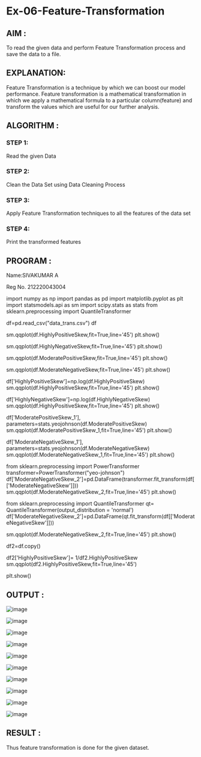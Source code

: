 # Ex-06-Feature-Transformation


## AIM :

To read the given data and perform Feature Transformation process and save the data to a file.

## EXPLANATION:

Feature Transformation is a technique by which we can boost our model performance. Feature transformation is a mathematical transformation in which we apply a mathematical formula to a particular column(feature) and transform the values which are useful for our further analysis.

## ALGORITHM :

### STEP 1:
Read the given Data

### STEP 2:
Clean the Data Set using Data Cleaning Process

### STEP 3:
Apply Feature Transformation techniques to all the features of the data set

### STEP 4:
Print the transformed features

## PROGRAM :

Name:SIVAKUMAR A

Reg No. 212220043004

import numpy as np
import pandas as pd
import matplotlib.pyplot as plt
import statsmodels.api as sm
import scipy.stats as stats
from sklearn.preprocessing import QuantileTransformer

df=pd.read_csv("data_trans.csv")
df

sm.qqplot(df.HighlyPositiveSkew,fit=True,line='45')
plt.show()

sm.qqplot(df.HighlyNegativeSkew,fit=True,line='45')
plt.show()

sm.qqplot(df.ModeratePositiveSkew,fit=True,line='45')
plt.show()

sm.qqplot(df.ModerateNegativeSkew,fit=True,line='45')
plt.show()

df['HighlyPositiveSkew']=np.log(df.HighlyPositiveSkew)
sm.qqplot(df.HighlyPositiveSkew,fit=True,line='45')
plt.show()

df['HighlyNegativeSkew']=np.log(df.HighlyNegativeSkew)
sm.qqplot(df.HighlyPositiveSkew,fit=True,line='45')
plt.show()

df['ModeratePositiveSkew_1'], parameters=stats.yeojohnson(df.ModeratePositiveSkew)
sm.qqplot(df.ModeratePositiveSkew_1,fit=True,line='45')
plt.show()

df['ModerateNegativeSkew_1'], parameters=stats.yeojohnson(df.ModerateNegativeSkew)
sm.qqplot(df.ModerateNegativeSkew_1,fit=True,line='45')
plt.show()

from sklearn.preprocessing import PowerTransformer
transformer=PowerTransformer("yeo-johnson")
df['ModerateNegativeSkew_2']=pd.DataFrame(transformer.fit_transform(df[['ModerateNegativeSkew']]))
sm.qqplot(df.ModerateNegativeSkew_2,fit=True,line='45')
plt.show()

from sklearn.preprocessing import QuantileTransformer
qt= QuantileTransformer(output_distribution = 'normal')
df['ModerateNegativeSkew_2']=pd.DataFrame(qt.fit_transform(df[['ModerateNegativeSkew']]))

sm.qqplot(df.ModerateNegativeSkew_2,fit=True,line='45')
plt.show()

df2=df.copy()

df2['HighlyPositiveSkew']= 1/df2.HighlyPositiveSkew
sm.qqplot(df2.HighlyPositiveSkew,fit=True,line='45')

plt.show()


## OUTPUT :

![image](https://user-images.githubusercontent.com/119560261/232929125-9394a43e-a332-4ec3-ac01-c893ce7c944c.png)

![image](https://user-images.githubusercontent.com/119560261/232929137-af00a749-28e0-460b-bd5e-91ac4d010114.png)

![image](https://user-images.githubusercontent.com/119560261/232929160-16983c30-b0a1-46cb-9813-5f87ddcacdd8.png)

![image](https://user-images.githubusercontent.com/119560261/232929183-48a03172-56e2-4da1-8781-8d1654aa1a56.png)

![image](https://user-images.githubusercontent.com/119560261/232929196-b16e4148-11b4-49db-a903-0cbd91398ef7.png)

![image](https://user-images.githubusercontent.com/119560261/232929235-7151aa56-5dcf-4edc-b418-240211620821.png)

![image](https://user-images.githubusercontent.com/119560261/232929261-24e13d83-8f1e-47ec-8caf-af5c7a20b2e6.png)

![image](https://user-images.githubusercontent.com/119560261/232929271-f560cb5b-1011-4bc8-a7b6-9238e5e849d6.png)

![image](https://user-images.githubusercontent.com/119560261/232929278-6be45382-eb0f-4888-96b8-eea5947cc6c7.png)

![image](https://user-images.githubusercontent.com/119560261/232929296-fa37c705-7842-42c1-8064-4cbe962fbf19.png)

## RESULT :

Thus feature transformation is done for the given dataset.
